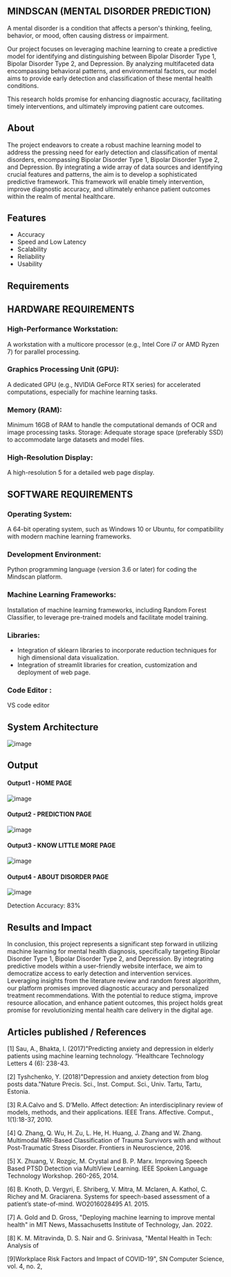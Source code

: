 ## MINDSCAN (MENTAL DISORDER PREDICTION) 

A mental disorder is a condition that affects a person's thinking, feeling, behavior, or mood, often causing distress or impairment.

Our project focuses on leveraging machine learning to create a predictive model for identifying and distinguishing between Bipolar Disorder Type 1, Bipolar Disorder Type 2, and Depression. By analyzing multifaceted data encompassing behavioral patterns, and environmental factors, our model aims to provide early detection and classification of these mental health conditions. 

This research holds promise for enhancing diagnostic accuracy, facilitating timely interventions, and ultimately improving patient care outcomes. 


## About

The project endeavors to create a robust machine learning model to address the pressing need for early detection and classification of mental disorders, encompassing Bipolar Disorder Type 1, Bipolar Disorder Type 2, and Depression. By integrating a wide array of data sources and identifying crucial features and patterns, the aim is to develop a sophisticated predictive framework. This framework will enable timely intervention, improve diagnostic accuracy, and ultimately enhance patient outcomes within the realm of mental healthcare.

## Features
- Accuracy
- Speed and Low Latency
- Scalability
- Reliability
- Usability

## Requirements
## HARDWARE REQUIREMENTS
### High-Performance Workstation:
A workstation with a multicore processor (e.g., Intel Core i7 or AMD Ryzen 7) for parallel processing.
### Graphics Processing Unit (GPU): 
A dedicated GPU (e.g., NVIDIA GeForce RTX series) for accelerated computations, especially for machine learning tasks.
### Memory (RAM):
Minimum 16GB of RAM to handle the computational demands of OCR and image processing tasks.
Storage: Adequate storage space (preferably SSD) to accommodate large datasets and model files.
### High-Resolution Display: 
A high-resolution 5 for a detailed web page display.
                         
## SOFTWARE REQUIREMENTS
### Operating System: 
A 64-bit operating system, such as Windows 10 or Ubuntu, for compatibility with modern machine learning frameworks.
### Development Environment: 
Python programming language (version 3.6 or later) for coding the Mindscan platform.
### Machine Learning Frameworks: 
Installation of machine learning frameworks, including Random Forest Classifier, to leverage pre-trained models and facilitate model training.
### Libraries: 
- Integration of sklearn libraries to incorporate reduction techniques for high dimensional data visualization.
- Integration of streamlit libraries for creation, customization and deployment of web page.
### Code Editor : 
VS code editor

## System Architecture

![image](https://github.com/Dhayanitha/MINDSCAN/assets/75235032/e6771a33-3b37-45f0-a5e2-33df04a288cd)

## Output
#### Output1 - HOME PAGE 

![image](https://github.com/Dhayanitha/MINDSCAN/assets/75235032/b237ff35-95c3-4f1c-8062-a3707305a5ec)

#### Output2 - PREDICTION PAGE 

![image](https://github.com/Dhayanitha/MINDSCAN/assets/75235032/e80e67e2-1452-4fa1-9987-d65dad8756f5)

#### Output3 - KNOW LITTLE MORE PAGE 

![image](https://github.com/Dhayanitha/MINDSCAN/assets/75235032/bf431c32-8d55-46e3-b981-894eb7f1ccb0)

#### Output4 - ABOUT DISORDER PAGE 

![image](https://github.com/Dhayanitha/MINDSCAN/assets/75235032/e0ed3eb1-916b-4ad8-90bc-fa1ad61c2a8b)

Detection Accuracy: 83%

## Results and Impact

In conclusion, this project represents a significant step forward in utilizing machine learning for mental health diagnosis, specifically targeting Bipolar Disorder Type 1, Bipolar Disorder Type 2, and Depression. By integrating predictive models within a user-friendly website interface, we aim to democratize access to early detection and intervention services. Leveraging insights from the literature review and  random forest algorithm, our platform promises improved diagnostic accuracy and personalized treatment recommendations. With the potential to reduce stigma, improve resource allocation, and enhance patient outcomes, this project holds great promise for revolutionizing mental health care delivery in the digital age.

## Articles published / References

[1]  Sau, A., Bhakta, I. (2017)"Predicting anxiety and depression in elderly patients using  machine learning technology. “Healthcare Technology Letters 4 (6): 238-43.

[2] Tyshchenko, Y. (2018)"Depression and anxiety detection from blog posts data."Nature Precis. Sci., Inst. Comput. Sci., Univ. Tartu, Tartu, Estonia. 

[3] R.A.Calvo and S. D’Mello. Affect detection: An interdisciplinary review of models, methods, and their applications. IEEE Trans. Affective. Comput., 1(1):18-37, 2010. 

[4] Q. Zhang, Q. Wu, H. Zu, L. He, H. Huang, J. Zhang and W. Zhang. Multimodal MRI-Based Classification of Trauma Survivors with and without Post-Traumatic Stress Disorder. Frontiers in Neuroscience, 2016. 

[5] X. Zhuang, V. Rozgic, M. Crystal and B. P. Marx. Improving Speech Based PTSD Detection via MultiView Learning. IEEE Spoken Language Technology Workshop. 260-265, 2014.

[6] B. Knoth, D. Vergyri, E. Shriberg, V. Mitra, M. Mclaren, A. Kathol, C. Richey and M. Graciarena. Systems for speech-based assessment of a patient’s state-of-mind. WO2016028495 A1. 2015. 

[7] A. Gold and D. Gross, "Deploying machine learning to improve mental health" in MIT News, Massachusetts Institute of Technology, Jan. 2022.

[8] K. M. Mitravinda, D. S. Nair and G. Srinivasa, "Mental Health in Tech: Analysis of 

[9]Workplace Risk Factors and Impact of COVID-19", SN Computer Science, vol. 4, no. 2, 





